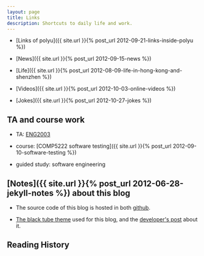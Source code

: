 ```yaml
---
layout: page
title: Links
description: Shortcuts to daily life and work. 
---
```

    
+ [Links of polyu]({{ site.url }}{% post_url 2012-09-21-links-inside-polyu %})      

+ [News]({{ site.url }}{% post_url 2012-09-15-news %})      

+ [Life]({{ site.url }}{% post_url 2012-08-09-life-in-hong-kong-and-shenzhen %})     

+ [Videos]({{ site.url }}{% post_url 2012-10-03-online-videos %})

+ [Jokes]({{ site.url }}{% post_url 2012-10-27-jokes %})
     
## TA and course work      

+ TA: [ENG2003](https://github.com/quxiaofeng/eng2003)     

+ course: [COMP5222 software testing]({{ site.url }}{% post_url 2012-09-10-software-testing %})     

+ guided study: software engineering     

## [Notes]({{ site.url }}{% post_url 2012-06-28-jekyll-notes %}) about this blog    

+ The source code of this blog is hosted in both [github](https://github.com/quxiaofeng/csxfqu).    

+ [The black tube theme](https://github.com/pizn/blogTheme) used for this blog, and the [developer's post](http://www.pizn.me/2012/05/04/the-jekyll-blog-theme-black-cube.html) about it.    
    
     
## Reading History      
    
<script type="text/javascript" src="http://www.douban.com/service/badge/gBlueBird/?show=collection&amp;select=random&amp;n=18&amp;columns=6&amp;hidelogo=yes&amp;cat=book" ></script>    
    

